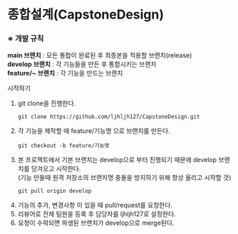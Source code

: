 # 종합설계(CapstoneDesign)

### ※ 개발 규칙

**main 브랜치** : 모든 통합이 완료된 후 최종본을 적용할 브랜치(release)<br>
**develop 브랜치** : 각 기능들을 만든 후 통합시키는 브랜치<br>
**feature/~ 브랜치** : 각 기능을 만드는 브랜치

시작하기
 1. git clone을 진행한다.
    ```
    git clone https://github.com/ljhljh127/CapstoneDesign.git
    ```
 2. 각 기능을 제작할 때 feature/기능명 으로 브랜치를 만든다.
    ```
    git checkout -b feature/기능명
    ```
 3. 본 프로젝트에서 기본 브랜치는 develop으로 부터 진행되기 때문에 develop 브랜치를 당겨오고 시작한다.<br> (기능 만들때 원격 저장소의 브랜치명 충돌을 방지하기 위해 항상 올리고 시작할 것)
    ```
    git pull origin develop
    ```
 4. 기능의 추가, 변경사항 이 있을 때 pull/request를 요청한다. 
 5. 리뷰어로 전체 팀원을 등록 후 담당자를 ljhljh127로 설정한다.
 6. 요청이 수락되면 파생된 브랜치가 develop으로 merge된다.
    
